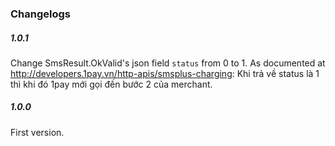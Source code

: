 ### Changelogs

##### 1.0.1
Change SmsResult.OkValid's json field `status` from 0 to 1.
As documented at http://developers.1pay.vn/http-apis/smsplus-charging:
Khi trả về status là 1 thì khi đó 1pay mới gọi đến bước 2 của merchant.

##### 1.0.0
First version.
